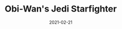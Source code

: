 ---
title: "Obi-Wan's Jedi Starfighter"
date: "2021-02-21"
cover_img: "https://lh3.googleusercontent.com/OQm1PRmvdcTRDfREAdurL48TsscAanB9bIl0iCCsL4i2vwrsNZsaUl03u-POp4Mdgt1oY5vshrA8ZDLWkNypAgKCNqfUHiATxkgQxr5gbYToVIEf1q0j0oP54qKYa2gqzPrDexTWjA=w2400"
img1: "https://lh3.googleusercontent.com/QUWmXjtGjipfpIGB7t6UoE7lyuex_wlYhqDQYN6_FMWA-U9fFccaPlNx47xkr2C0dxooRhsXTfB6emnnWCZoUjcbFEqtKCPhmlJe-Jx2o7Bi6MnW1ai3O7MSvecxzaJ9CvBYJUzFpQ=w2400"
img2: "https://lh3.googleusercontent.com/gYECoxekbC3gajrY34tqbVLnt5USADfZEnoAG8AngoU6lt6X0aNQuSfBLicb2CJrycnZ4GSF96FCtiKWi5GOkJN0Ix4d9jAb0Oq46NlnTgVPpksXDXyMGldykQJ8NSYuTwzH_I58HQ=w2400"
img3: "https://lh3.googleusercontent.com/9Jp0pceGMFEoCnDYeY8k383NVeWdB4GLdN-XW2cdKOz0NrDwdw1eLHiavgSxub5znzfWqrqjA2QEqgzeASC9o0Y_b0ZZYIaH8BSaawIQvDgRS4lJXWN-mtdFHM11i7fBDPPFQYAUaQ=w2400"
img4: "https://lh3.googleusercontent.com/UheJHj4F1_HaWfdOt8hKsBkyrZzNXsYNd5NZ3OYEGLGtkZ2U5m8zUw7lLODfONSHpQZQnsXEYHYLU1CFzS8W7GDneqkF-qIkNj-OOiH6ds38_htnwsyblYibMs1ExsR0hQ5CmnfsTw=w2400"
img5: "https://lh3.googleusercontent.com/B1uei2ddiryU9ih5nvUfZ3KC5-NaDjLz1T4urwJipplqBe72D9lkXr8-kaH5XfcncegwIxujwHRSwyYaPw0-8Qj8mOzhnIp3GULLQmRYHiTYB2bQf6yL1n7G-y73ycad9vBr9e_nZg=w2400"
---